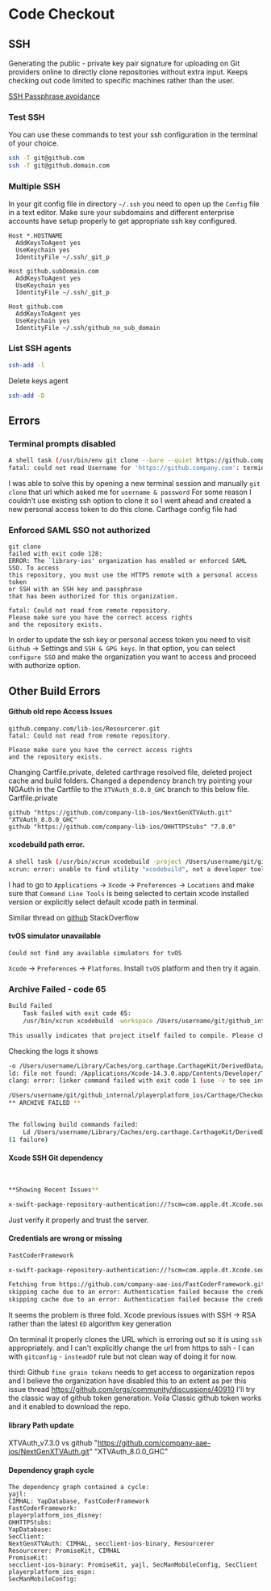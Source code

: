 # Code Checkout


## SSH

Generating the public - private key pair signature for uploading on Git providers online to directly clone repositories without extra input.
Keeps checking out code limited to specific machines rather than the user.

[SSH Passphrase avoidance](https://superuser.com/questions/988185/how-to-avoid-being-asked-enter-passphrase-for-key-when-im-doing-ssh-operatio)


### Test SSH

You can use these commands to test your ssh configuration in the terminal of your choice.
```bash
ssh -T git@github.com
ssh -T git@github.domain.com
```

### Multiple SSH

In your git config file in directory `~/.ssh` you need to open up the `Config` file in a text editor.
Make sure your subdomains and different enterprise accounts have setup properly to get appropriate ssh key configured.

```text
Host *.HOSTNAME
  AddKeysToAgent yes
  UseKeychain yes
  IdentityFile ~/.ssh/_git_p

Host github.subDomain.com
  AddKeysToAgent yes
  UseKeychain yes
  IdentityFile ~/.ssh/_git_p

Host github.com
  AddKeysToAgent yes
  UseKeychain yes
  IdentityFile ~/.ssh/github_no_sub_domain
```

### List SSH agents

```bash
ssh-add -l
```

Delete keys agent
```bash
ssh-add -D
```


## Errors

### Terminal prompts disabled
```bash
A shell task (/usr/bin/env git clone --bare --quiet https://github.company.com/project/repo.git /Users/username/Library/Caches/org.carthage.CarthageKit/dependencies/OHHTTPStubs) failed with exit code 128:
fatal: could not read Username for 'https://github.company.com': terminal prompts disabled
```

I was able to solve this by opening a new terminal session and manually `git clone` that url which asked me for `username & password`
For some reason I couldn't use existing ssh option to clone it so I went ahead and created a new personal access token to do this clone.
Carthage config file had 

### Enforced SAML SSO not authorized

```text  
git clone 
failed with exit code 128:
ERROR: The `library-ios' organization has enabled or enforced SAML SSO. To access
this repository, you must use the HTTPS remote with a personal access token
or SSH with an SSH key and passphrase
that has been authorized for this organization.

fatal: Could not read from remote repository.
Please make sure you have the correct access rights
and the repository exists.
```
In order to update the ssh key or personal access token you need to visit `Github` -> Settings and `SSH & GPG keys`.
In that option, you can select `configure SSO` and make the organization you want to access and proceed with authorize option.


## Other Build Errors

#### Github old repo Access Issues
```
github.company.com/lib-ios/Resourcerer.git 
fatal: Could not read from remote repository.

Please make sure you have the correct access rights
and the repository exists.
```
Changing Cartfile.private, deleted carthrage resolved file, deleted project cache and build folders.
Changed a dependency branch 
try pointing your NGAuth in the Cartfile to the `XTVAuth_8.0.0_GHC` branch to this below file.
Cartfile.private
```text
github "https://github.com/company-lib-ios/NextGenXTVAuth.git" "XTVAuth_8.0.0_GHC"
github "https://github.com/company-lib-ios/OHHTTPStubs" "7.0.0"
```

#### xcodebuild path error.

```bash
A shell task (/usr/bin/xcrun xcodebuild -project /Users/username/git/github_internal/playerplatform_ios/Carthage/Checkouts/FastCoderFramework/FastCoder.xcodeproj CODE_SIGNING_REQUIRED=NO CODE_SIGN_IDENTITY= CARTHAGE=YES -list) failed with exit code 72:
xcrun: error: unable to find utility "xcodebuild", not a developer tool or in PATH
```

I had to go to `Applications` -> `Xcode` -> `Preferences` -> `Locations` and make sure that `Command Line Tools` is being selected to certain xcode installed version or explicitly select default xcode path in terminal.

Similar thread on [github](https://github.com/XcodesOrg/XcodesApp/issues/254#issuecomment-1210938365) StackOverflow


#### tvOS simulator unavailable
```text
Could not find any available simulators for tvOS
```
 `Xcode` -> `Preferences` -> `Platforms`. Install `tvOS` platform and then try it again.


### Archive Failed - code 65
```bash
Build Failed
	Task failed with exit code 65:
	/usr/bin/xcrun xcodebuild -workspace /Users/username/git/github_internal/playerplatform_ios/Carthage/Checkouts/OHHTTPStubs/OHHTTPStubs/OHHTTPStubs.xcworkspace -scheme OHHTTPStubs\ Mac\ Framework -configuration Release -derivedDataPath /Users/username/Library/Caches/org.carthage.CarthageKit/DerivedData/14.3_14E222b/OHHTTPStubs/7.0.0 ONLY_ACTIVE_ARCH=NO CODE_SIGNING_REQUIRED=NO CODE_SIGN_IDENTITY= CARTHAGE=YES archive VALIDATE_WORKSPACE=NO -archivePath /var/folders/2k/9fdzvdzx13nfcvq2p27r3zsc0000gp/T/OHHTTPStubs SKIP_INSTALL=YES GCC_INSTRUMENT_PROGRAM_FLOW_ARCS=NO CLANG_ENABLE_CODE_COVERAGE=NO STRIP_INSTALLED_PRODUCT=NO (launched in /Users/username/git/github_internal/playerplatform_ios/Carthage/Checkouts/OHHTTPStubs)

This usually indicates that project itself failed to compile. Please check the xcodebuild log for more details: /var/folders/2k/9fdzvdzx13nfcvq2p27r3zsc0000gp/T/carthage-xcodebuild.UgRayH.log
```

Checking the logs it shows 

```bash
-o /Users/username/Library/Caches/org.carthage.CarthageKit/DerivedData/14.3_14E222b/OHHTTPStubs/7.0.0/Build/Intermediates.noindex/ArchiveIntermediates/OHHTTPStubs\ Mac\ Framework/IntermediateBuildFilesPath/OHHTTPStubs.build/Release/OHHTTPStubs\ Mac\ Framework.build/Objects-normal/x86_64/Binary/OHHTTPStubs
ld: file not found: /Applications/Xcode-14.3.0.app/Contents/Developer/Toolchains/XcodeDefault.xctoolchain/usr/lib/arc/libarclite_macosx.a
clang: error: linker command failed with exit code 1 (use -v to see invocation)

/Users/username/git/github_internal/playerplatform_ios/Carthage/Checkouts/OHHTTPStubs/OHHTTPStubs/OHHTTPStubs.xcodeproj: warning: The macOS deployment target 'MACOSX_DEPLOYMENT_TARGET' is set to 10.9, but the range of supported deployment target versions is 10.13 to 13.3.99. (in target 'OHHTTPStubs Mac Framework' from project 'OHHTTPStubs')
** ARCHIVE FAILED **


The following build commands failed:
	Ld /Users/username/Library/Caches/org.carthage.CarthageKit/DerivedData/14.3_14E222b/OHHTTPStubs/7.0.0/Build/Intermediates.noindex/ArchiveIntermediates/OHHTTPStubs\ Mac\ Framework/IntermediateBuildFilesPath/OHHTTPStubs.build/Release/OHHTTPStubs\ Mac\ Framework.build/Objects-normal/x86_64/Binary/OHHTTPStubs normal x86_64 (in target 'OHHTTPStubs Mac Framework' from project 'OHHTTPStubs')
(1 failure)

```



#### Xcode SSH Git dependency


```bash
  

**Showing Recent Issues**

x-swift-package-repository-authentication://?scm=com.apple.dt.Xcode.sourcecontrol.Git&url=git@github.com:company-aae-ios/CIMHAL.git#error=-1004&fingerprint=A764003173480B54C96167883ADB6B55CF7CFD1D415055AEDFF2E2C8A8147D03: Server SSH Fingerprint Failed to Verify
```

Just verify it properly and trust the server.

#### Credentials are wrong or missing

```bash
FastCoderFramework

x-swift-package-repository-authentication://?scm=com.apple.dt.Xcode.sourcecontrol.Git&url=https://github.com/company-aae-ios/FastCoderFramework.git#error=-1005: github.com: Authentication failed because the credentials were missing

Fetching from https://github.com/company-aae-ios/FastCoderFramework.git
skipping cache due to an error: Authentication failed because the credentials were missing
skipping cache due to an error: Authentication failed because the credentials were missing
```


It seems the problem is three fold. 
Xcode previous issues with SSH -> RSA rather than the latest `ED` algorithm key generation

On terminal it properly clones the URL which is erroring out so it is using `ssh` appropriately.
and I can't explicitly change the url from https to ssh - I can with `gitconfig`  - `insteadOf` rule but not clean way of doing it for now.

third: 
Github `fine grain tokens` needs to get access to organization repos and I believe the organization have disabled this to an extent as per this issue thread
https://github.com/orgs/community/discussions/40910
I'll try the classic way of github token generation.
Voila Classic github token works and it enabled to download the repo.


#### library Path update
XTVAuth_v7.3.0 vs 
github "https://github.com/company-aae-ios/NextGenXTVAuth.git" "XTVAuth_8.0.0_GHC"


#### Dependency graph cycle

```text
The dependency graph contained a cycle:
yajl:
CIMHAL: YapDatabase, FastCoderFramework
FastCoderFramework:
playerplatform_ios_disney:
OHHTTPStubs:
YapDatabase:
SecClient:
NextGenXTVAuth: CIMHAL, secclient-ios-binary, Resourcerer
Resourcerer: PromiseKit, CIMHAL
PromiseKit:
secclient-ios-binary: PromiseKit, yajl, SecManMobileConfig, SecClient
playerplatform_ios_espn:
SecManMobileConfig:
```